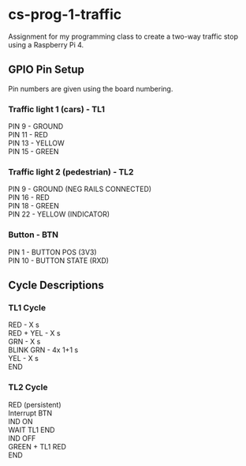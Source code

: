 # cs-prog-1-traffic
Assignment for my programming class to create a two-way traffic stop using a Raspberry Pi 4.

## GPIO Pin Setup

Pin numbers are given using the board numbering.

### Traffic light 1 (cars) - TL1

PIN 9  - GROUND  
PIN 11 - RED  
PIN 13 - YELLOW  
PIN 15 - GREEN


### Traffic light 2 (pedestrian) - TL2

PIN 9  - GROUND (NEG RAILS CONNECTED)  
PIN 16 - RED  
PIN 18 - GREEN  
PIN 22 - YELLOW (INDICATOR)

### Button - BTN

PIN 1  - BUTTON POS (3V3)  
PIN 10 - BUTTON STATE (RXD)  


## Cycle Descriptions

### TL1 Cycle

RED       - X s  
RED + YEL - X s  
GRN       - X s  
BLINK GRN - 4x 1+1 s  
YEL       - X s  
END

### TL2 Cycle

RED (persistent)  
Interrupt BTN  
IND ON  
WAIT TL1 END  
IND OFF  
GREEN + TL1 RED  
END